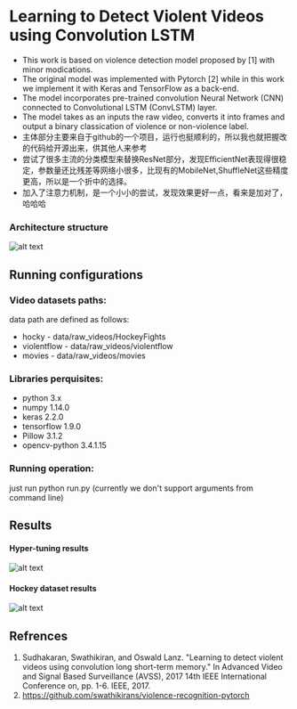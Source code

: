 # Learning to Detect Violent Videos using Convolution LSTM

+ This work is based on violence detection model proposed by [1] with minor modications.
+ The original model was implemented with Pytorch [2] while in this work we implement it with Keras and TensorFlow as a back-end. 
+ The model incorporates pre-trained convolution Neural Network (CNN) connected to Convolutional LSTM (ConvLSTM) layer.
+ The model takes as an inputs the raw video, converts it into frames and output a binary classication of violence or non-violence label.
+ 主体部分主要来自于github的一个项目，运行也挺顺利的，所以我也就把握改的代码给开源出来，供其他人来参考
+ 尝试了很多主流的分类模型来替换ResNet部分，发现EfficientNet表现得很稳定，参数量还比残差等网络小很多，比现有的MobileNet,ShuffleNet这些精度更高，所以是一个折中的选择。
+ 加入了注意力机制，是一个小小的尝试，发现效果更好一点，看来是加对了，哈哈哈

### Architecture structure
![alt text](https://github.com/liorsidi/ViolenceDetection_CNNLSTM/blob/master/images/Architecture.jpeg)


## Running configurations
### Video datasets paths:
data path are defined as follows:
- hocky - data/raw_videos/HockeyFights
- violentflow - data/raw_videos/violentflow
- movies - data/raw_videos/movies

### Libraries perquisites:
- python 3.x
- numpy 1.14.0
- keras 2.2.0
- tensorflow 1.9.0
- Pillow 3.1.2
- opencv-python 3.4.1.15

### Running operation:
just run python run.py
(currently we don't support arguments from command line)

## Results
#### Hyper-tuning results
![alt text](https://github.com/liorsidi/ViolenceDetection_CNNLSTM/blob/master/images/hyperparameters_results.JPG)

#### Hockey dataset results
![alt text](https://github.com/liorsidi/ViolenceDetection_CNNLSTM/blob/master/images/Hockey_results.png)

## Refrences
1. Sudhakaran, Swathikiran, and Oswald Lanz. "Learning to detect violent videos
using convolution long short-term memory." In Advanced Video and Signal Based
Surveillance (AVSS), 2017 14th IEEE International Conference on, pp. 1-6. IEEE, 2017.
2. https://github.com/swathikirans/violence-recognition-pytorch
